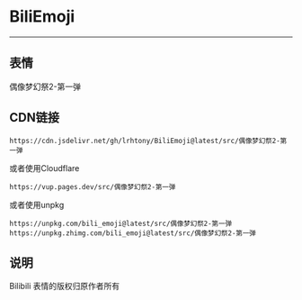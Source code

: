 # BiliEmoji
---
## 表情
偶像梦幻祭2-第一弹
## CDN链接
```
https://cdn.jsdelivr.net/gh/lrhtony/BiliEmoji@latest/src/偶像梦幻祭2-第一弹
```
或者使用Cloudflare
```
https://vup.pages.dev/src/偶像梦幻祭2-第一弹
```
或者使用unpkg
```
https://unpkg.com/bili_emoji@latest/src/偶像梦幻祭2-第一弹
https://unpkg.zhimg.com/bili_emoji@latest/src/偶像梦幻祭2-第一弹
```
## 说明
Bilibili 表情的版权归原作者所有
